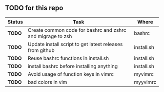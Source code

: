 ## TODO for this repo

| Status   | Task                                                       | Where      |
| -------- | ---------------------------------------------------------- | ---------- |
| **TODO** | Create common code for bashrc and zshrc and migrage to zsh | bashrc     |
| **TODO** | Update install script to get latest releases from github   | install.sh |
| **TODO** | Reuse bashrc functions in install.sh                       | install.sh |
| **TODO** | install bashrc before installing anything                  | install.sh |
| **TODO** | Avoid usage of function keys in vimrc                      | myvimrc    |
| **TODO** | bad colors in vim                                          | myyvimrc   |

